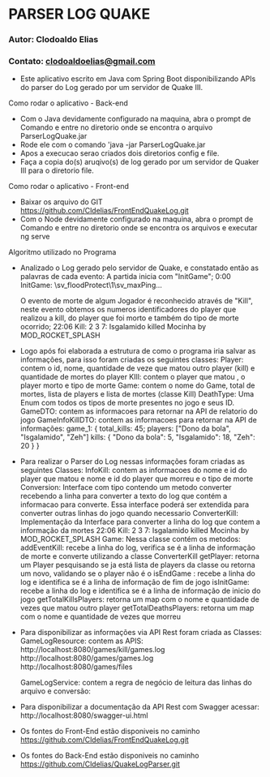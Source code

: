# PARSER LOG QUAKE

### Autor: Clodoaldo Elias
### Contato: clodoaldoelias@gmail.com

- Este aplicativo escrito em Java com Spring Boot disponibilizando APIs do parser do Log gerado por um servidor de Quake III.

Como rodar o aplicativo - Back-end

- Com o Java devidamente configurado na maquina, abra o prompt de Comando e entre no diretorio onde se encontra o arquivo
ParserLogQuake.jar
- Rode ele com o comando 'java -jar ParserLogQuake.jar
- Apos a execucao serao criados dois diretorios config e file.
- Faça a copia do(s) aruqivo(s) de log gerado por um servidor de Quaker III para o diretorio file.

Como rodar o aplicativo - Front-end

- Baixar os arquivo do GIT  https://github.com/Cldelias/FrontEndQuakeLog.git
- Com o Node devidamente configurado na maquina, abra o prompt de Comando e entre no diretorio onde se encontra os arquivos
e executar ng serve

Algoritmo utilizado no Programa

- Analizado o Log gerado pelo servidor de Quake, e constatado então as palavras de cada evento:
	A partida inicia com "InitGame";
		0:00 InitGame: \sv_floodProtect\1\sv_maxPing...
	
	O evento de morte de algum Jogador é reconhecido através de "Kill", neste evento obtemos os numeros 
identificadores do player que realizou a kill, do player que foi morto e também do tipo de morte ocorrido;
		22:06 Kill: 2 3 7: Isgalamido killed Mocinha by MOD_ROCKET_SPLASH

- Logo após foi elaborada a estrutura de como o programa iria salvar as informações, para isso foram criadas os 
seguintes classes:
	Player: contem o id, nome, quantidade de veze que matou outro player (kill) e quantidade de mortes do player
    KIll: contem o player que matou , o player morto e tipo de morte
	Game: contem o nome do Game, total de mortes, lista de players e lista de mortes (classe Kill)
	DeathType: Uma Enum com todos os tipos de morte presentes no jogo e seus ID.
    GameDTO: contem as informacoes para retornar na API de relatorio do jogo
    GameInfoKillDTO: contem as informacoes para retornar na API de informações:
        game_1: {
        total_kills: 45;
        players: ["Dono da bola", "Isgalamido", "Zeh"]
        kills: {
          "Dono da bola": 5,
          "Isgalamido": 18,
          "Zeh": 20
        }
      }

- Para realizar o Parser do Log nessas informações foram criadas as seguintes Classes: 
	InfoKill: contem as informacoes do nome e id do player que matou e nome e id do player que morreu e o tipo de morte
	Conversion: Interface com tipo contendo um metodo converter recebendo a linha para converter a texto do log que contém a informacao
    para converte. Essa interface poderá ser extendida para converter outras linhas do jogo quando necessario
    ConverterKill: Implementação da Interface para converter a linha do log que contem a informação da mortes
        22:06 Kill: 2 3 7: Isgalamido killed Mocinha by MOD_ROCKET_SPLASH
    Game: Nessa classe contém os metodos:
        addEventKill: recebe a linha do log, verifica se é a linha de informação de morte e converte utilizando a classe ConverterKill
        getPlayer: retorna um Player pesquisando se ja está lista de players da classe ou retorna um novo, validando se o player não é
        o <world>
        isEndGame : recebe a linha do log e identifica se é a linha de informação de fim de jogo
        isInitGame: recebe a linha do log e identifica se é a linha de informação de inicio do jogo
        getTotalKillsPlayers: retorna um map com o nome e quantidade de vezes que matou outro player
        getTotalDeathsPlayers:  retorna um map com o nome e quantidade de vezes que morreu

- Para disponibilizar as informações via API Rest foram criada as Classes:
    GameLogResource: contem as APIS:
       http://localhost:8080/games/kill/games.log
       http://localhost:8080/games/games.log
       http://localhost:8080/games/files

    GameLogService: contem a regra de negócio de leitura das linhas do arquivo e conversão:

- Para disponibilizar a documentação da API Rest com Swagger acessar:
       http://localhost:8080/swagger-ui.html

- Os fontes do Front-End estão disponiveis no caminho https://github.com/Cldelias/FrontEndQuakeLog.git
- Os fontes do Back-End estão disponiveis no caminho https://github.com/Cldelias/QuakeLogParser.git
